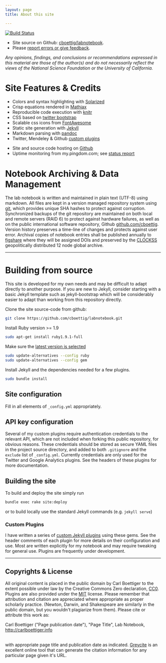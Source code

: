 ```yaml
---
layout: page
title: About this site

---
```


[![Build Status](https://travis-ci.org/cboettig/labnotebook.svg?branch=master)](https://travis-ci.org/cboettig/labnotebook)

* Site source on Github: [cboettig/labnotebook](http://github.com/cboettig/labnotebook).
* Please [report errors or give feedback](https://github.com/cboettig/labnotebook/issues).


*Any opinions, findings, and conclusions or recommendations expressed in this material are those of the author(s) and do not necessarily reflect the views of the National Science Foundation or the University of California.*

Site Features & Credits
=======================

* Colors and syntax highlighting with [Solarized](http://ethanschoonover.com/solarized)
* Crisp equations rendered in [Mathjax](http://www.mathjax.org/)
* Reproducible code execution with [knitr](http://yihui.name/knitr/)
* CSS based on [twitter bootstrap](http://twitter.github.com/bootstrap/)
* Scalable css icons from [FontAwesome](http://fortawesome.github.com/Font-Awesome)
* Static site generation with [Jekyll](https://github.com/mojombo/jekyll)
* Markdown parsing with [pandoc](http://johnmacfarlane.net/pandoc/)
* Twitter, Mendeley & Github [custom plugins](https://github.com/cboettig/labnotebook/tree/master/_plugins)
<!-- * [Carbon-neutral site](http://www.dreamhost.com/green.cgi) hosting by [Dreamhost](http://dreamhost.org) -->
* Site and source code hosting on [Github](https://github.com/)
* Uptime monitoring from my.pingdom.com; see [status report](http://stats.pingdom.com/fy1sae94ydyi/616612)

Notebook Archiving & Data Management
====================================

The lab notebook is written and maintained in plain text (UTF-8) using
markdown. All files are kept in a version managed repository system using
[git](http://git-scm.com/), which provides unique SHA hashes to protect
against corruption. Synchronized backups of the git repository are
maintained on both local and remote servers (RAID 6) to protect against
hardware failures, as well as on the public international software
repository, Github [github.com/cboettig](https://github.com/cboettig).
Version history preserves a time-line of changes and protects against
user error.  Archival copies of notebook entries shall be published
annually to [figshare](http://figshare.com) where they will be assigned
DOIs and preserved by the [CLOCKSS](http://www.clockss.org/clockss/Home)
geopolitically distributed 12 node global archive.



-----------------------------------------------------

Building from source
====================

This site is developed for my own needs and may be difficult to adapt
directly to another purpose.  If you are new to Jekyll, consider starting
with a basic Jekyll template such as jekyll-bootstrap which will be
considerably easier to adapt than working from this repository directly.




Clone the site source-code from github:

```bash
git clone https://github.com/cboettig/labnotebook.git
```


Install Ruby version >= 1.9

```bash
sudo apt-get install ruby1.9.1-full
```

Make sure the [latest version is selected](http://askubuntu.com/questions/91693/how-do-you-uninstall-ruby-1-8-7-and-install-ruby-1-9-2)

```bash
sudo update-alternatives --config ruby
sudo update-alternatives --config gem
```

Install Jekyll and the dependencies needed for a few plugins.

```bash
sudo bundle install
```

Site configuration
------------------

Fill in all elements of `_config.yml` appropriately.


API key configuration
---------------------

Several of my custom plugins require authentication credentials to the
relevant API, which are not included when forking this public repository,
for obvious reasons.  These credentials should be stored as secure YAML
files in the project source directory, and added to both `.gitignore`
and the `exclude` list of `_config.yml`.  Currently credentials are only
used for the Twitter and Google Analytics plugins. See the headers of
these plugins for more documentation.


Building the site
-----------------

To build and deploy the site simply run

```bash
bundle exec rake site:deploy
```

or to build locally use the standard Jekyll commands (e.g. `jekyll serve`)


### Custom Plugins

I have written a series of [custom Jekyll
plugins](https://github.com/cboettig/labnotebook/tree/master/_plugins/jekyll-labnotebook-plugins)
using these gems.  See the header comments of each plugin for more
details on their configuration and use. Most are written explicitly
for my notebook and may require tweaking for general use. Plugins are
frequently under development.

-----------------------------------------------------------------------------------------------------------


Copyrights & License
--------------------

All original content is placed in the public domain by Carl Boettiger to
the extent possible under law by the Creative Commons Zero declaration,
[CC0](http://creativecommons.org/publicdomain/zero/1.0/).  Plugins are
also provided under the [MIT](http://opensource.org/licenses/MIT)
license.  Please remember that attribution and citation are appreciated
where appropriate as proper scholarly practice.  (Newton, Darwin,
and Shakespeare are similarly in the public domain, but you wouldn't
plagiarize from them).  Please cite or attribute this work as:
<br/>

<div vocab="http://purl.org/dc/terms/" typeof="bibliographicCitation">
<span property="creator">Carl Boettiger</span> (<span property="date">"Page publication date"</span>), <span property="title">"Page Title"</span>, <span property="source">Lab Notebook</span>, <a property="http://creativecommons.org/ns#attributionURL" href="http://carlboettiger.info">http://carlboettiger.info</a>
</div>


<br/>with appropriate page title and publication date as indicated.  [Greycite](http://greycite.knowledgeblog.org/) is an excellent online tool that can generate the citation information for any particular page given it's URL.



